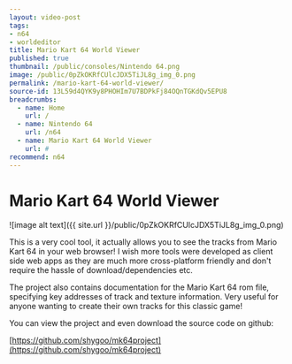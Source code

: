 ```yaml
---
layout: video-post
tags: 
- n64
- worldeditor
title: Mario Kart 64 World Viewer
published: true
thumbnail: /public/consoles/Nintendo 64.png
image: /public/0pZkOKRfCUlcJDX5TiJL8g_img_0.png
permalink: /mario-kart-64-world-viewer/
source-id: 13L59d4QYK9y8PHOHIm7U7BDPkFj84OQnTGKdQv5EPU8
breadcrumbs:
  - name: Home
    url: /
  - name: Nintendo 64
    url: /n64
  - name: Mario Kart 64 World Viewer
    url: #
recommend: n64
---
```

# Mario Kart 64 World Viewer

![image alt text]({{ site.url }}/public/0pZkOKRfCUlcJDX5TiJL8g_img_0.png)

This is a very cool tool, it actually allows you to see the tracks from Mario Kart 64 in your web browser! I wish more tools were developed as client side web apps as they are much more cross-platform friendly and don't require the hassle of download/dependencies etc.

The project also contains documentation for the Mario Kart 64 rom file, specifying key addresses of track and texture information. Very useful for anyone wanting to create their own tracks for this classic game!

You can view the project and even download the source code on github:

[https://github.com/shygoo/mk64project](https://github.com/shygoo/mk64project) 

